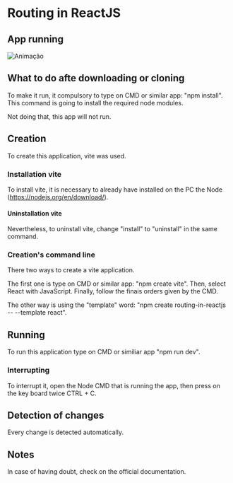 # Routing in ReactJS

## App running

![Animação](https://user-images.githubusercontent.com/62726118/201487801-fb2bb0c6-52fc-4cc3-a0f5-8fb35114da27.gif)

## What to do afte downloading or cloning

To make it run, it compulsory to type on CMD or similar app: "npm install". This command is going to install the required node modules.

Not doing that, this app will not run.

## Creation

To create this application, vite was used.

### Installation vite

To install vite, it is necessary to already have installed on the PC the Node (https://nodejs.org/en/download/).

#### Uninstallation vite

Nevertheless, to uninstall vite, change "install" to "uninstall" in the same command.

### Creation's command line

There two ways to create a vite application.

The first one is type on CMD or similar app: "npm create vite". Then, select React with JavaScript. Finally, follow the finais orders given by the CMD.

The other way is using the "template" word: "npm create routing-in-reactjs -- --template react".

## Running

To run this application type on CMD or similiar app "npm run dev".

### Interrupting

To interrupt it, open the Node CMD that is running the app, then press on the key board twice CTRL + C.

## Detection of changes

Every change is detected automatically.

## Notes

In case of having doubt, check on the official documentation.
